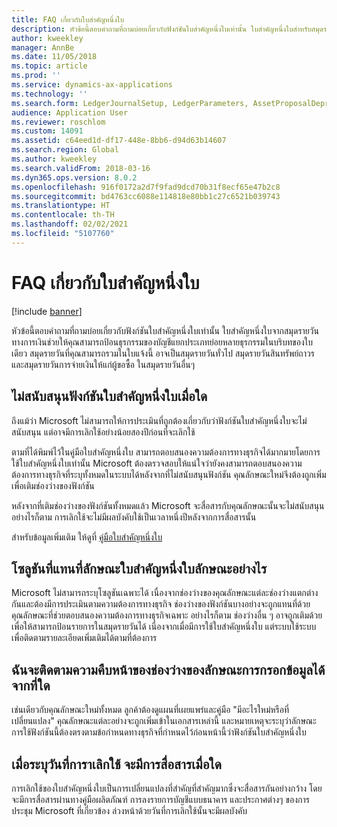 ```yaml
---
title: FAQ เกี่ยวกับใบสำคัญหนึ่งใบ
description: หัวข้อนี้ตอบคำถามที่ถามบ่อยเกี่ยวกับฟังก์ชันใบสำคัญหนึ่งใบเท่านั้น ใบสำคัญหนึ่งใบสำหรับสมุดรายวันทางการเงิน (สมุดรายวันทั่วไป สมุดรายวันสินทรัพย์ถาวร สมุดรายวันการชำระเงินของผู้จัดจำหน่าย และอื่นๆ) ช่วยให้คุณสามารถป้อนธุรกรรมบัญชีแยกประเภทย่อยต่างๆ ได้ในบริบทของใบสำคัญใบเดียว
author: kweekley
manager: AnnBe
ms.date: 11/05/2018
ms.topic: article
ms.prod: ''
ms.service: dynamics-ax-applications
ms.technology: ''
ms.search.form: LedgerJournalSetup, LedgerParameters, AssetProposalDepreciation
audience: Application User
ms.reviewer: roschlom
ms.custom: 14091
ms.assetid: c64eed1d-df17-448e-8bb6-d94d63b14607
ms.search.region: Global
ms.author: kweekley
ms.search.validFrom: 2018-03-16
ms.dyn365.ops.version: 8.0.2
ms.openlocfilehash: 916f0172a2d7f9fad9dcd70b31f8ecf65e47b2c8
ms.sourcegitcommit: bd4763cc6088e114818e80bb1c27c6521b039743
ms.translationtype: HT
ms.contentlocale: th-TH
ms.lasthandoff: 02/02/2021
ms.locfileid: "5107760"
---
```

# <a name="one-voucher-faq"></a>FAQ เกี่ยวกับใบสำคัญหนึ่งใบ

[!include [banner](../includes/banner.md)]

หัวข้อนี้ตอบคำถามที่ถามบ่อยเกี่ยวกับฟังก์ชันใบสำคัญหนึ่งใบเท่านั้น ใบสำคัญหนึ่งใบจากสมุดรายวันทางการเงินช่วยให้คุณสามารถป้อนธุรกรรมของบัญชีแยกประเภทย่อยหลายธุรกรรมในบริบทของใบเดียว สมุดรายวันที่คุณสามารถรวมในใบแจ้งนี้ อาจเป็นสมุดรายวันทั่วไป สมุดรายวันสินทรัพย์ถาวร และสมุดรายวันการจ่ายเงินให้แก่ผู้ขอซื้อ ในสมุดรายวันอื่นๆ

## <a name="when-will-the-one-voucher-functionality-be-deprecated"></a>ไม่สนับสนุนฟังก์ชันใบสำคัญหนึ่งใบเมื่อใด

ถึงแม้ว่า Microsoft ไม่สามารถให้การประเมินที่ถูกต้องเกี่ยวกับว่าฟังก์ชันใบสำคัญหนึ่งใบจะไม่สนับสนุน แต่อาจมีการเลิกใช้อย่างน้อยสองปีก่อนที่จะเลิกใช้

ตามที่ได้พิมพ์ไว้ในคู่มือใบสำคัญหนึ่งใบ สามารถตอบสนองความต้องการทางธุรกิจได้มากมายโดยการใช้ใบสำคัญหนึ่งใบเท่านั้น Microsoft ต้องตรวจสอบให้แน่ใจว่ายังคงสามารถตอบสนองความต้องการทางธุรกิจที่ระบุทั้งหมดในระบบได้หลังจากที่ไม่สนับสนุนฟังก์ชัน คุณลักษณะใหม่จึงต้องถูกเพิ่มเพื่อเติมช่องว่างของฟังก์ชัน

หลังจากที่เติมช่องว่างของฟังก์ชันทั้งหมดแล้ว Microsoft จะสื่อสารกับคุณลักษณะนั้นจะไม่สนับสนุน อย่างไรก็ตาม การเลิกใช้จะไม่มีผลบังคับใช้เป็นเวลาหนึ่งปีหลังจากการสื่อสารนั้น

สำหรับข้อมูลเพิ่มเติม ให้ดูที่ [คู่มือใบสำคัญหนึ่งใบ](one-voucher.md)

## <a name="what-will-the-solution-that-replaces-one-voucher-look-like"></a>โซลูชันที่แทนที่ลักษณะใบสำคัญหนึ่งใบลักษณะอย่างไร

Microsoft ไม่สามารถระบุโซลูชันเฉพาะได้ เนื่องจากช่องว่างของคุณลักษณะแต่ละช่องว่างแตกต่างกันและต้องมีการประเมินตามความต้องการทางธุรกิจ ช่องว่างของฟังก์ชันบางอย่างจะถูกแทนที่ด้วยคุณลักษณะที่ช่วยตอบสนองความต้องการทางธุรกิจเฉพาะ อย่างไรก็ตาม ช่องว่างอื่น ๆ อาจถูกเติมด้วยเพื่อให้สามารถป้อนรายการในสมุดรายวันได้ เนื่องจากเมื่อมีการใช้ใบสำคัญหนึ่งใบ แต่ระบบใช้ระบบเพื่อติดตามรายละเอียดเพิ่มเติมได้ตามที่ต้องการ

## <a name="where-can-i-track-the-progress-of-the-feature-gaps-being-filled"></a>ฉันจะติดตามความคืบหน้าของช่องว่างของลักษณะการกรอกข้อมูลได้จากที่ใด

เช่นเดียวกับคุณลักษณะใหม่ทั้งหมด ลูกค้าต้องดูแผนที่เผยแพร่และคู่มือ "มีอะไรใหม่หรือที่เปลี่ยนแปลง" คุณลักษณะแต่ละอย่างจะถูกเพิ่มเข้าในเอกสารเหล่านี้ และหมายเหตุจะระบุว่าลักษณะการใช้ฟังก์ชันนี้ต้องตรงตามข้อกําหนดทางธุรกิจที่กําหนดไว้ก่อนหน้านี้ว่าฟังก์ชันใบสำคัญหนึ่งใบ

## <a name="when-the-deprecation-date-is-identified-where-will-it-be-communicated"></a>เมื่อระบุวันที่การาเลิกใช้ จะมีการสื่อสารเมื่อใด

การเลิกใช้ของใบสําคัญหนึ่งใบเป็นการเปลี่ยนแปลงที่สําคัญที่สําคัญมากซึ่งจะสื่อสารกันอย่างกว้าง โดยจะมีการสื่อสารผ่านทางคู่มือผลิตภัณฑ์ การลงรายการบัญชีแบบธนาคาร และประกาศต่างๆ ของการประชุม Microsoft ที่เกี่ยวข้อง ล่วงหน้าด้วยวันที่การเลิกใช้นั้นจะมีผลบังคับ
